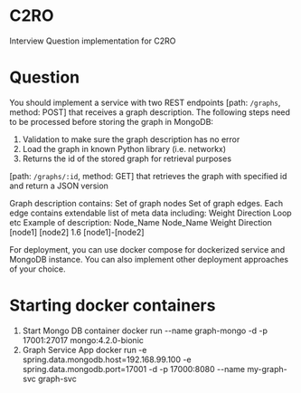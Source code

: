 # C2RO
Interview Question implementation for C2RO

# Question
You should implement a service with two REST endpoints
[path: `/graphs`, method: POST] that receives a graph description.
The following steps need to be processed before storing the graph in MongoDB:
1. Validation to make sure the graph description has no error
2. Load the graph in known Python library (i.e. networkx)
3. Returns the id of the stored graph for retrieval purposes

[path: `/graphs/:id`, method: GET] that retrieves the graph with specified id and return a JSON version

Graph description contains:
Set of graph nodes
Set of graph edges.
  Each edge contains extendable list of meta data including:
    Weight
    Direction
    Loop
    etc
Example of description:
    Node_Name Node_Name Weight Direction
    [node1]   [node2]   1.6    [node1]-[node2]


For deployment, you can use docker compose for dockerized service and MongoDB instance. You can also implement other deployment approaches of your choice.



# Starting docker containers
1. Start Mongo DB container
  docker run --name graph-mongo -d -p 17001:27017 mongo:4.2.0-bionic
2. Graph Service App
  docker run -e spring.data.mongodb.host=192.168.99.100 -e spring.data.mongodb.port=17001 -d -p 17000:8080 --name my-graph-svc graph-svc
